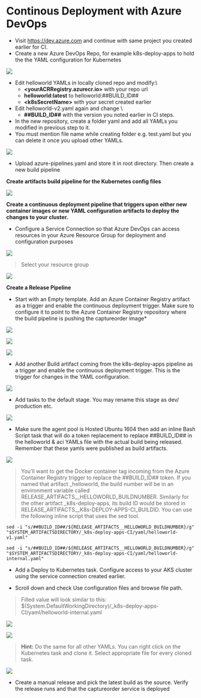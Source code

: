# Continous Deployment with Azure DevOps

- Visit https://dev.azure.com and continue with same project you created earlier for CI.
- Create a new Azure DevOps Repo, for example k8s-deploy-apps to hold the the YAML configuration for Kubernetes

![](images/11-newrepo.jpg)

- Edit helloworld YAMLs in locally cloned repo and modify:\
    - **<yourACRRegistry.azurecr.io>** with your repo url
    - **helloworld:latest** to helloworld:##BUILD_ID##
    - **\<k8sSecretName>** with your secret created earlier
- Edit helloworld-v2.yaml again and change \
    - **##BUILD_ID##** with the version you noted earlier in CI steps.
- In the new repository, create a folder yaml and add all YAMLs you modified in previous step to it.
- You must mention file name while creating folder e.g. test.yaml but you can delete it once you upload other YAMLs.

![](images/12-newfolder.jpg)

- Upload azure-pipelines.yaml and store it in root directory. Then create a new build pipeline

**Create artifacts build pipeline for the Kubernetes config files**

![](images/19-build.jpg)

**Create a continuous deployment pipeline that triggers upon either new container images or new YAML configuration artifacts to deploy the changes to your cluster.**

- Configure a Service Connection so that Azure DevOps can access resources in your Azure Resource Group for deployment and configuration purposes

![](images/13-armconnection.jpg)

>Select your resource group

![](images/14-armconnection2.jpg)

**Create a Release Pipeline**

- Start with an Empty template. Add an Azure Container Registry artifact as a trigger and enable the continuous deployment trigger. Make sure to configure it to point to the Azure Container Registry repository where the build pipeline is pushing the captureorder image*

![](images/15-releasepipeline.jpg)

![](images/16-releasepipeline2.jpg)

![](images/17-artifacts.jpg)

- Add another Build artifact coming from the k8s-deploy-apps pipeline as a trigger and enable the continuous deployment trigger. This is the trigger for changes in the YAML configuration.

![](images/17-artifacts2.jpg)

- Add tasks to the default stage. You may rename this stage as dev/ production etc.

![](images/18-renamestage.jpg)
 - Make sure the agent pool is Hosted Ubuntu 1604 then add an inline Bash Script task that will do a token replacement to replace ##BUILD_ID## in the helloworld & aci YAMLs file with the actual build being released. Remember that these yamls were published as build artifacts.

 ![](images/20-task1.jpg)

>You’ll want to get the Docker container tag incoming from the Azure Container Registry trigger to replace the ##BUILD_ID## token. If you named that artifact _helloworld, the build number will be in an environment variable called RELEASE_ARTIFACTS__HELLOWORLD_BUILDNUMBER. Similarly for the other artifact _k8s-deploy-apps, its build ID would be stored in RELEASE_ARTIFACTS__K8s-DEPLOY-APPS-CI_BUILDID. You can use the following inline script that uses the sed tool.

    sed -i "s/##BUILD_ID##/${RELEASE_ARTIFACTS__HELLOWORLD_BUILDNUMBER}/g" "$SYSTEM_ARTIFACTSDIRECTORY/_k8s-deploy-apps-CI/yaml/helloworld-v1.yaml"

    sed -i "s/##BUILD_ID##/${RELEASE_ARTIFACTS__HELLOWORLD_BUILDNUMBER}/g" "$SYSTEM_ARTIFACTSDIRECTORY/_k8s-deploy-apps-CI/yaml/helloworld-internal.yaml"

- Add a Deploy to Kubernetes task. Configure access to your AKS cluster using the service connection created earlier.

- Scroll down and check Use configuration files and browse file path.
> Filled value will look similar to this: $(System.DefaultWorkingDirectory)/_k8s-deploy-apps-CI/yaml/helloworld-internal.yaml

 ![](images/20-task2.jpg)

 ![](images/20-task3.jpg)

> **Hint:** Do the same for all other YAMLs. You can right click on the Kubernetes task and clone it. Select appropriate file for every cloned task.

 ![](images/20-task4.jpg)

- Create a manual release and pick the latest build as the source. Verify the release runs and that the captureorder service is deployed